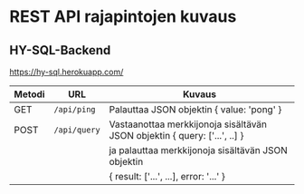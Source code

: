 # REST API rajapintojen kuvaus

## HY-SQL-Backend

https://hy-sql.herokuapp.com/

| Metodi	 | URL                                           | Kuvaus                                                                      |
| -------- | --------------------------------------------- | ----------------------------------------------------------------------------|
| GET      | `/api/ping`                                   | Palauttaa JSON objektin { value: 'pong' }                                   |
| POST     | `/api/query`                                  | Vastaanottaa merkkijonoja sisältävän JSON objektin { query: ['...', ..] }   |
|          |                                               | ja palauttaa merkkijonoja sisältävän JSON objektin                          |
|          |                                               | { result: ['...', ...], error: '...' }                                      |
